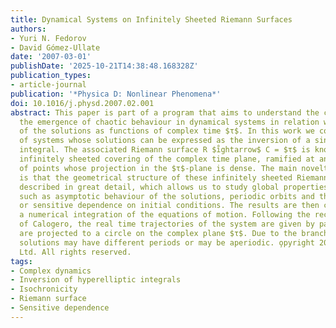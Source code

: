 ```yaml
---
title: Dynamical Systems on Infinitely Sheeted Riemann Surfaces
authors:
- Yuri N. Fedorov
- David Gómez-Ullate
date: '2007-03-01'
publishDate: '2025-10-21T14:38:48.168328Z'
publication_types:
- article-journal
publication: '*Physica D: Nonlinear Phenomena*'
doi: 10.1016/j.physd.2007.02.001
abstract: This paper is part of a program that aims to understand the connection between
  the emergence of chaotic behaviour in dynamical systems in relation with the multi-valuedness
  of the solutions as functions of complex time $τ$. In this work we consider a family
  of systems whose solutions can be expressed as the inversion of a single hyperelliptic
  integral. The associated Riemann surface R $i̊ghtarrow$ C = $τ$ is known to be an
  infinitely sheeted covering of the complex time plane, ramified at an infinite set
  of points whose projection in the $τ$-plane is dense. The main novelty of this paper
  is that the geometrical structure of these infinitely sheeted Riemann surfaces is
  described in great detail, which allows us to study global properties of the flow
  such as asymptotic behaviour of the solutions, periodic orbits and their stability
  or sensitive dependence on initial conditions. The results are then compared with
  a numerical integration of the equations of motion. Following the recent approach
  of Calogero, the real time trajectories of the system are given by paths on R that
  are projected to a circle on the complex plane $τ$. Due to the branching of R, the
  solutions may have different periods or may be aperiodic. o̧pyright 2007 Elsevier
  Ltd. All rights reserved.
tags:
- Complex dynamics
- Inversion of hyperelliptic integrals
- Isochronicity
- Riemann surface
- Sensitive dependence
---
```


